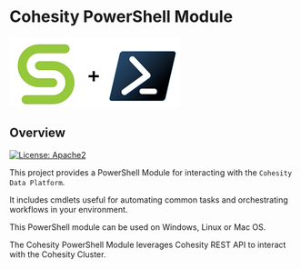 # Cohesity PowerShell Module

![](assets/cohesity_powershell.png)

## Overview

[![License: Apache2](https://img.shields.io/hexpm/l/plug.svg?style=flat-square)](https://github.com/cohesity/cohesity-powershell-module/blob/master/LICENSE)

This project provides a PowerShell Module for interacting with the `Cohesity Data Platform`.

It includes cmdlets useful for automating common tasks and orchestrating workflows in your environment.

This PowerShell module can be used on Windows, Linux or Mac OS.

The Cohesity PowerShell Module leverages Cohesity REST API to interact with the Cohesity Cluster.
